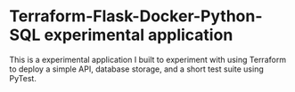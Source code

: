 # Terraform-Flask-Docker-Python-SQL experimental application

This is a experimental application I built to experiment with using Terraform to deploy a simple API, database storage, and a short test suite using PyTest.
